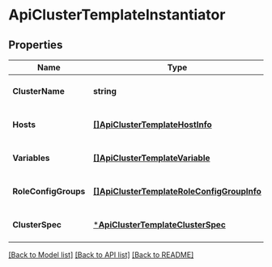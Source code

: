 # ApiClusterTemplateInstantiator

## Properties
Name | Type | Description | Notes
------------ | ------------- | ------------- | -------------
**ClusterName** | **string** |  | [optional] [default to null]
**Hosts** | [**[]ApiClusterTemplateHostInfo**](ApiClusterTemplateHostInfo.md) |  | [optional] [default to null]
**Variables** | [**[]ApiClusterTemplateVariable**](ApiClusterTemplateVariable.md) |  | [optional] [default to null]
**RoleConfigGroups** | [**[]ApiClusterTemplateRoleConfigGroupInfo**](ApiClusterTemplateRoleConfigGroupInfo.md) |  | [optional] [default to null]
**ClusterSpec** | [***ApiClusterTemplateClusterSpec**](ApiClusterTemplateClusterSpec.md) |  | [optional] [default to null]

[[Back to Model list]](../README.md#documentation-for-models) [[Back to API list]](../README.md#documentation-for-api-endpoints) [[Back to README]](../README.md)


